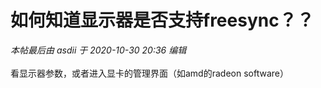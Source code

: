 # 如何知道显示器是否支持freesync？？


<i class="pstatus"> 本帖最后由 asdii 于 2020-10-30 20:36 编辑 </i><br />
<br />
看显示器参数，或者进入显卡的管理界面（如amd的radeon software） <img src="static/image/smiley/yct/022.gif" smilieid="42" border="0" alt="" />
